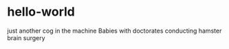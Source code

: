 # hello-world
just another cog in the machine
Babies with doctorates conducting hamster brain surgery
